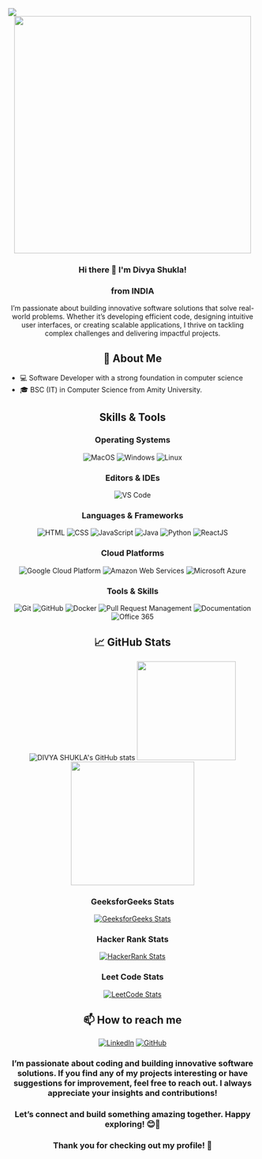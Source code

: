 <img src="https://visitor-badge.laobi.icu/badge?page_id=divyashukla18.divyashukla18&"  />
 
<div align="center">
<img src="https://i.giphy.com/media/v1.Y2lkPTc5MGI3NjExNHZxYWJtNmgxYTEyZHZvZTR3Z3VpdG81aTRmZnY3dnoxMGYydWZtaSZlcD12MV9pbnRlcm5hbF9naWZfYnlfaWQmY3Q9Zw/QDjpIL6oNCVZ4qzGs7/giphy.gif" width="480" height="480" >  
 
### Hi there 👋 I'm Divya Shukla!
### from INDIA

I’m passionate about building innovative software solutions that solve real-world problems. Whether it’s developing efficient code, designing intuitive user interfaces, or creating scalable applications, I thrive on tackling complex challenges and delivering impactful projects.

## 🚀 About Me
<UL align="left">
<li>💻 Software Developer with a strong foundation in computer science </li>
<li> 🎓 BSC (IT) in Computer Science from Amity University.</li>

</UL>

## Skills & Tools

### Operating Systems
![MacOS](https://img.shields.io/badge/OS-MacOS-000000?logo=apple&logoColor=white)
![Windows](https://img.shields.io/badge/OS-Windows-0078D4?logo=microsoft&logoColor=white)
![Linux](https://img.shields.io/badge/OS-Linux-FCC624?logo=linux&logoColor=black)

### Editors & IDEs
![VS Code](https://img.shields.io/badge/Editor-VS_Code-007ACC?logo=visual-studio-code&logoColor=white)

### Languages & Frameworks
![HTML](https://img.shields.io/badge/Language-HTML-E34F26?logo=html5&logoColor=white)
![CSS](https://img.shields.io/badge/Language-CSS-1572B6?logo=css3&logoColor=white)
![JavaScript](https://img.shields.io/badge/Language-JavaScript-F7DF1E?logo=javascript&logoColor=black)
![Java](https://img.shields.io/badge/Language-Java-007396?logo=java&logoColor=white)
![Python](https://img.shields.io/badge/Language-Python-3776AB?logo=python&logoColor=white)
![ReactJS](https://img.shields.io/badge/Framework-ReactJS-61DAFB?logo=react&logoColor=black)

### Cloud Platforms
![Google Cloud Platform](https://img.shields.io/badge/Cloud-Google_Cloud-4285F4?logo=google-cloud&logoColor=white)
![Amazon Web Services](https://img.shields.io/badge/Cloud-AWS-232F3E?logo=amazon-aws&logoColor=white)
![Microsoft Azure](https://img.shields.io/badge/Cloud-Azure-0078D4?logo=microsoft-azure&logoColor=white)

### Tools & Skills
![Git](https://img.shields.io/badge/Tool-Git-F05032?logo=git&logoColor=white)
![GitHub](https://img.shields.io/badge/Platform-GitHub-181717?logo=github&logoColor=white)
![Docker](https://img.shields.io/badge/Docker-2496ED?style=for-the-badge&logo=docker&logoColor=white)
![Pull Request Management](https://img.shields.io/badge/Skill-Pull_Request_Management-6CC644?logo=git&logoColor=white)
![Documentation](https://img.shields.io/badge/Skill-Documentation-4B8BBE?logo=read-the-docs&logoColor=white)
![Office 365](https://img.shields.io/badge/Office_365-0078D4?logo=microsoft-office&logoColor=white)



## 📈 GitHub Stats
<div>

![DIVYA SHUKLA's GitHub stats](https://github-readme-stats.vercel.app/api?username=divyashukla18&show_icons=true&theme=radical)
<img src="https://github-readme-stats.vercel.app/api/top-langs?username=Ayu-hack&show_icons=true&locale=en&layout=compact&theme=radical&disable_animations=true" height="200px"><br>
<img src="https://github-profile-trophy.vercel.app/?username=Ayu-hack&row=2&column=3&theme=gruvbox" height="250px">
</div>


### GeeksforGeeks Stats
[![GeeksforGeeks Stats](https://img.shields.io/badge/GeeksforGeeks-Profile-0F9D58?logo=geeksforgeeks&logoColor=white)](https://www.geeksforgeeks.org/user/divyashuhl39)

### Hacker Rank Stats
[![HackerRank Stats](https://img.shields.io/badge/HackerRank-Profile-4F9A94?logo=hackerrank&logoColor=white)](https://www.hackerrank.com/divyashukla1825)

### Leet Code Stats
[![LeetCode Stats](https://img.shields.io/badge/LeetCode-Profile-orange?logo=leetcode&logoColor=white)](https://leetcode.com/Divya_shukla1825)


## 📫 How to reach me

[![LinkedIn](https://img.shields.io/badge/-LinkedIn-0077B5?style=flat-square&logo=linkedin&logoColor=white)](https://www.linkedin.com/in/1divyashukla/)  [![GitHub](https://img.shields.io/badge/-GitHub-181717?style=flat-square&logo=github&logoColor=white)](https://github.com/divyashukla18) 

### I’m passionate about coding and building innovative software solutions. If you find any of my projects interesting or have suggestions for improvement, feel free to reach out. I always appreciate your insights and contributions!

### Let’s connect and build something amazing together. Happy exploring! 😊🚀
### Thank you for checking out my profile! 🌟
<div>
